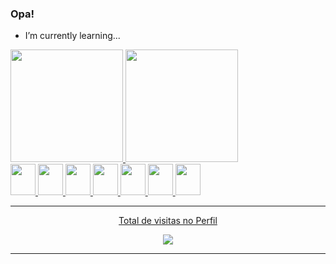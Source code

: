 ### Opa!
- I’m currently learning...

<span>
  <a href="https://github.com/jh0n16">
  <img height="180em" src="https://github-readme-stats.vercel.app/api?username=jh0n16&show_icons=true&theme=midnight-purple&include_all_commits=true&count_private=true"/>
<img height="180em" src="https://github-readme-stats.vercel.app/api/top-langs/?username=jh0n16&layout=compact&langs_count=7&theme=midnight-purple"/>
</div>
</span>
<div>
  <img height="50" width="40" src="https://cdn.jsdelivr.net/gh/devicons/devicon/icons/cplusplus/cplusplus-line.svg"/>
  <img height="50" width="40" src="https://cdn.jsdelivr.net/gh/devicons/devicon/icons/html5/html5-plain-wordmark.svg"/>
  <img height="50" width="40" src="https://cdn.jsdelivr.net/gh/devicons/devicon/icons/css3/css3-plain-wordmark.svg"/>
  <img height="50" width="40" src="https://cdn.jsdelivr.net/gh/devicons/devicon/icons/javascript/javascript-plain.svg"/>
  <img height="50" width="40" src="https://cdn.jsdelivr.net/gh/devicons/devicon/icons/php/php-plain.svg"/>
  <img height="50" width="40" src="https://cdn.jsdelivr.net/gh/devicons/devicon/icons/python/python-original.svg"/>
  <img height="50" width="40" src="https://cdn.jsdelivr.net/gh/devicons/devicon/icons/arduino/arduino-plain-wordmark.svg"/>
</div>
<hr>
  <p align="center"> Total de visitas no Perfil</p>
  <p align="center">   <img alingn="center" src="https://profile-counter.glitch.me/jh0n16/count.svg" /></p>
<hr>
